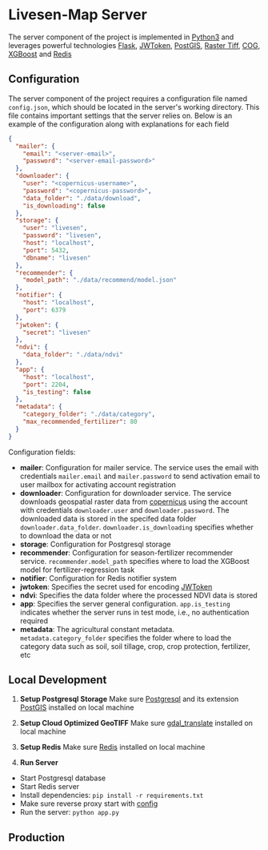 # Livesen-Map Server

The server component of the project is implemented in [Python3](https://www.python.org/download/releases/3.0/) and leverages powerful technologies [Flask](https://flask.palletsprojects.com/en/3.0.x/), [JWToken](https://jwt.io/), [PostGIS](https://postgis.net/), [Raster Tiff](https://en.wikipedia.org/wiki/TIFF), [COG](https://www.cogeo.org/), [XGBoost](https://en.wikipedia.org/wiki/XGBoost) and [Redis](https://redis.io/)

## Configuration

The server component of the project requires a configuration file named `config.json`, which should be located in the server's working directory. This file contains important settings that the server relies on. Below is an example of the configuration along with explanations for each field

```json
{
  "mailer": {
    "email": "<server-email>",
    "password": "<server-email-password>"
  },
  "downloader": {
    "user": "<copernicus-username>",
    "password": "<copernicus-password>",
    "data_folder": "./data/download",
    "is_downloading": false
  },
  "storage": {
    "user": "livesen",
    "password": "livesen",
    "host": "localhost",
    "port": 5432,
    "dbname": "livesen"
  },
  "recommender": {
    "model_path": "./data/recommend/model.json"
  },
  "notifier": {
    "host": "localhost",
    "port": 6379
  },
  "jwtoken": {
    "secret": "livesen"
  },
  "ndvi": {
    "data_folder": "./data/ndvi"
  },
  "app": {
    "host": "localhost",
    "port": 2204,
    "is_testing": false
  },
  "metadata": {
    "category_folder": "./data/category",
    "max_recommended_fertilizer": 80
  }
}
```

Configuration fields:

- **mailer**: Configuration for mailer service. The service uses the email with credentials `mailer.email` and `mailer.password` to send activation email to user mailbox for activating account registration
- **downloader**: Configuration for downloader service. The service downloads geospatial raster data from [copernicus](https://land.copernicus.vgt.vito.be/PDF/portal/Application.html) using the account with credentials `downloader.user` and `downloader.password`. The downloaded data is stored in the specifed data folder `downloader.data_folder`. `downloader.is_downloading` specifies whether to download the data or not
- **storage**: Configuration for Postgresql storage
- **recommender**: Configuration for season-fertilizer recommender service. `recommender.model_path` specifies where to load the XGBoost model for fertilizer-regression task
- **notifier**: Configuration for Redis notifier system
- **jwtoken**: Specifies the secret used for encoding [JWToken]()
- **ndvi**: Specifies the data folder where the processed NDVI data is stored
- **app**: Specifies the server general configuration. `app.is_testing` indicates whether the server runs in test mode, i.e., no authentication required
- **metadata**: The agricultural constant metadata. `metadata.category_folder` specifies the folder where to load the category data such as soil, soil tillage, crop, crop protection, fertilizer, etc

## Local Development

1. **Setup Postgresql Storage**
   Make sure [Postgresql](https://www.postgresql.org/) and its extension [PostGIS](https://postgis.net/) installed on local machine

2. **Setup Cloud Optimized GeoTIFF**
   Make sure [gdal_translate](https://gdal.org/programs/gdal_translate.html) installed on local machine

3. **Setup Redis**
   Make sure [Redis](https://redis.io/) installed on local machine

4. **Run Server**

- Start Postgresql database
- Start Redis server
- Install dependencies: `pip install -r requirements.txt`
- Make sure reverse proxy start with [config](../nginx.conf)
- Run the server: `python app.py`

## Production
